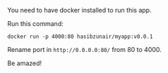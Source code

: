 You need to have docker installed to run this app. 

Run this command:
```
docker run -p 4000:80 hasibzunair/myapp:v0.0.1
```

Rename port in ```http://0.0.0.0:80/``` from 80 to 4000.

Be amazed!
